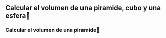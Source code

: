 ## Calcular el volumen de una piramide, cubo y una esfera📏
### Calcular el volumen de una piramide🔺
